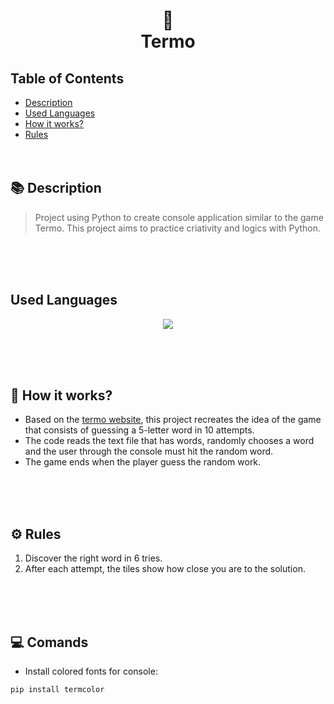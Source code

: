 <h1 align="center">
    🔡<br>Termo
</h1>

## Table of Contents
  * [Description](#description)
  * [Used Languages](#used-languages)
  * [How it works?](#works)
  * [Rules](#rules)
<br><br><br>
  
<a name="description"></a>
## 📚 Description
>  Project using Python to create console application similar to the game Termo. This project aims to practice criativity and logics with Python.

<br><br><br>

<a name="used-languages"></a>
## Used Languages
<p align="center">
    <img src="https://img.shields.io/badge/Python-14354C?style=for-the-badge&logo=python&logoColor=white" />
</p>

<br><br><br>

<a name="works"></a>
## 🔎 How it works?
* Based on the <a href="https://term.ooo">termo website</a>, this project recreates the idea of ​​the game that consists of guessing a 5-letter word in 10 attempts.
* The code reads the text file that has words, randomly chooses a word and the user through the console must hit the random word.
* The game ends when the player guess the random work.


<br><br><br>


<a name="rules"></a>
## ⚙ Rules
1. Discover the right word in 6 tries.
2. After each attempt, the tiles show how close you are to the solution.


<br><br><br>


<a name="comands"></a>
## 💻 Comands
* Install colored fonts for console:
```
pip install termcolor
```


